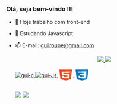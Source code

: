 ### Olá, seja bem-vindo !!!

- 🔭 Hoje trabalho com front-end 
- 🌱 Estudando Javascript 
- 📫 E-mail: guiiroupe@gmail.com

  <div align="center">
    <a href="https://github.com/guiiroupe">
    <img height="180em" src="https://github-readme-stats.vercel.app/api?username=guiiroupe&show_icons=true&theme=dracula&include_all_commits=true&count_private=true"/>
    <img height="180em" src="https://github-readme-stats.vercel.app/api/top-langs/?username=guiiroupe&layout=compact&langs_count=7&theme=dracula"/>
  </div>
  
  <div style="display: inline_block"><br>
    <img align="center" alt="gui-c" height="30" width="60" src="https://img.shields.io/badge/C-00599C?style=for-the-badge&logo=c&logoColor=white">
    <img align="center" alt="gui-Js" height="30" width="100" src="https://img.shields.io/badge/JavaScript-323330?style=for-the-badge&logo=javascript&logoColor=F7DF1E">
    <img align="center" alt="gui-HTML" height="30" width="40" src="https://raw.githubusercontent.com/devicons/devicon/master/icons/html5/html5-original.svg">
    <img align="center" alt="gui-CSS" height="30" width="40" src="https://raw.githubusercontent.com/devicons/devicon/master/icons/css3/css3-original.svg">
  </div>
  
  ##
  
  <div>
    <a href="https://instagram.com/guiiroupe" target="_blank"><img src="https://img.shields.io/badge/-Instagram-%23E4405F?style=for-the-badge&logo=instagram&logoColor=white" target="_blank"></a>
    <a href="https://linkedin.com/in/guilherme-roupe-2764b3204/" target="_blank"><img src="https://img.shields.io/badge/-LinkedIn-%230077B5?style=for-the-badge&logo=linkedin&logoColor=white" target="_blank"></a> 
  </div
